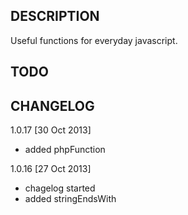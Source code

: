 DESCRIPTION
-----------
Useful functions for everyday javascript.

TODO
----


CHANGELOG
---------
1.0.17 [30 Oct 2013]  
- added phpFunction

1.0.16 [27 Oct 2013]  
- chagelog started
- added stringEndsWith

